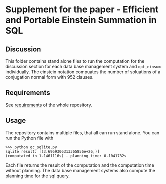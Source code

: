 # Supplement for the paper - Efficient and Portable Einstein Summation in SQL

## Discussion
This folder contains stand alone files to run the computation for the discussion section for each data base management system and `opt_einsum` 
individually. The einstein notation compuates the number of soluations of a conjugation normal form with 952 clauses.

## Requirements
See [requirements](../README.md#Requirements) of the whole repository.

## Usage
The repository contains multiple files, that all can run stand alone. 
You can run the Python file with 
````commandline
>>> python qc_sqlite.py
sqlite result: [(3.6969306313365856e+26,)]
(computated in 1.1461116s) - planning time: 0.1041782s

````

Each file returns the result of the computation and the computation time without planning. 
The data base management systems also compute the planning time for the sql query.